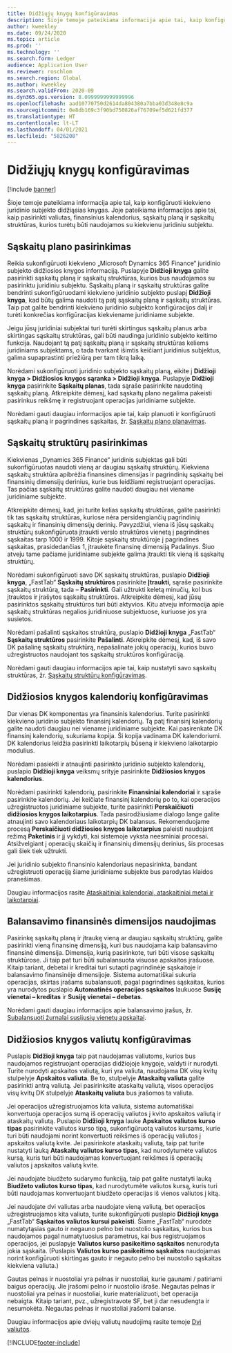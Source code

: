 ```yaml
---
title: Didžiųjų knygų konfigūravimas
description: Šioje temoje pateikiama informacija apie tai, kaip konfigūruoti kiekvieno juridinio subjekto didžiąsias knygas. Joje pateikiama informacijos apie tai, kaip pasirinkti valiutas, finansinius kalendorius, sąskaitų planą ir sąskaitų struktūras, kurios turėtų būti naudojamos su kiekvienu juridiniu subjektu.
author: kweekley
ms.date: 09/24/2020
ms.topic: article
ms.prod: ''
ms.technology: ''
ms.search.form: Ledger
audience: Application User
ms.reviewer: roschlom
ms.search.region: Global
ms.author: kweekley
ms.search.validFrom: 2020-09
ms.dyn365.ops.version: 8.0999999999999996
ms.openlocfilehash: aad10770750d2614da804380a7bba03d348e8c9a
ms.sourcegitcommit: 0e8db169c3f90bd750826af76709ef5d621fd377
ms.translationtype: HT
ms.contentlocale: lt-LT
ms.lasthandoff: 04/01/2021
ms.locfileid: "5826208"
---
```

# <a name="configure-ledgers"></a>Didžiųjų knygų konfigūravimas

[!include [banner](../includes/banner.md)]

Šioje temoje pateikiama informacija apie tai, kaip konfigūruoti kiekvieno juridinio subjekto didžiąsias knygas. Joje pateikiama informacijos apie tai, kaip pasirinkti valiutas, finansinius kalendorius, sąskaitų planą ir sąskaitų struktūras, kurios turėtų būti naudojamos su kiekvienu juridiniu subjektu.

## <a name="selecting-the-chart-of-accounts"></a>Sąskaitų plano pasirinkimas

Reikia sukonfigūruoti kiekvieno „Microsoft Dynamics 365 Finance“ juridinio subjekto didžiosios knygos informaciją. Puslapyje **Didžioji knyga** galite pasirinkti sąskaitų planą ir sąskaitų struktūras, kurios bus naudojamos su pasirinktu juridiniu subjektu. Sąskaitų planą ir sąskaitų struktūras galite bendrinti sukonfigūruodami kiekvieno juridinio subjekto puslapį **Didžioji knyga**, kad būtų galima naudoti tą patį sąskaitų planą ir sąskaitų struktūras. Taip pat galite bendrinti kiekvieno juridinio subjekto konfigūracijos dalį ir turėti konkrečias konfigūracijas kiekviename juridiniame subjekte.

Jeigu jūsų juridiniai subjektai turi turėti skirtingus sąskaitų planus arba skirtingas sąskaitų struktūras, gali būti naudinga juridinio subjekto keitimo funkcija. Naudojant tą patį sąskaitų planą ir sąskaitų struktūras keliems juridiniams subjektams, o tada tvarkant išimtis keičiant juridinius subjektus, galima supaprastinti priežiūrą per tam tikrą laiką.

Norėdami sukonfigūruoti juridinio subjekto sąskaitų planą, eikite į **Didžioji knyga \> Didžiosios knygos sąranka \> Didžioji knyga**. Puslapyje **Didžioji knyga** pasirinkite **Sąskaitų planas**, tada sąraše pasirinkite naudotiną sąskaitų planą. Atkreipkite dėmesį, kad sąskaitų plano negalima pakeisti pasirinkus reikšmę ir registruojant operacijas juridiniame subjekte.

Norėdami gauti daugiau informacijos apie tai, kaip planuoti ir konfigūruoti sąskaitų planą ir pagrindines sąskaitas, žr. [Sąskaitų plano planavimas](plan-chart-of-accounts.md).

## <a name="selecting-account-structures"></a>Sąskaitų struktūrų pasirinkimas

Kiekvienas „Dynamics 365 Finance“ juridinis subjektas gali būti sukonfigūruotas naudoti vieną ar daugiau sąskaitų struktūrų. Kiekviena sąskaitų struktūra apibrėžia finansines dimensijas ir pagrindinių sąskaitų bei finansinių dimensijų derinius, kurie bus leidžiami registruojant operacijas. Tas pačias sąskaitų struktūras galite naudoti daugiau nei viename juridiniame subjekte.

Atkreipkite dėmesį, kad, jei turite kelias sąskaitų struktūras, galite pasirinkti tik tas sąskaitų struktūras, kuriose nėra persidengiančių pagrindinių sąskaitų ir finansinių dimensijų derinių. Pavyzdžiui, viena iš jūsų sąskaitų struktūrų sukonfigūruota įtraukti verslo struktūros vienetą į pagrindines sąskaitas tarp 1000 ir 1999. Kitoje sąskaitų struktūroje į pagrindines sąskaitas, prasidedančias 1, įtraukėte finansinę dimensiją Padalinys. Šiuo atveju tame pačiame juridiniame subjekte galima įtraukti tik vieną iš sąskaitų struktūrų.

Norėdami sukonfigūruoti savo DK sąskaitų struktūras, puslapio **Didžioji knyga**, „FastTab“ **Sąskaitų struktūros** pasirinkite **Įtraukti**, sąraše pasirinkite sąskaitų struktūrą, tada – **Pasirinkti**. Gali užtrukti keletą minučių, kol bus įtrauktos ir įrašytos sąskaitų struktūros. Atkreipkite dėmesį, kad jūsų pasirinktos sąskaitų struktūros turi būti aktyvios. Kitu atveju informacija apie sąskaitų struktūras negalios juridiniuose subjektuose, kuriuose jos yra susietos.

Norėdami pašalinti sąskaitos struktūrą, puslapio **Didžioji knyga** „FastTab“ **Sąskaitų struktūros** pasirinkite **Pašalinti**. Atkreipkite dėmesį, kad, iš savo DK pašalinę sąskaitų struktūrą, nepašalinate jokių operacijų, kurios buvo užregistruotos naudojant tos sąskaitų struktūros konfigūraciją.

Norėdami gauti daugiau informacijos apie tai, kaip nustatyti savo sąskaitų struktūras, žr. [Sąskaitų struktūrų konfigūravimas](configure-account-structures.md).

## <a name="configuring-calendars-for-the-ledger"></a>Didžiosios knygos kalendorių konfigūravimas

Dar vienas DK komponentas yra finansinis kalendorius. Turite pasirinkti kiekvieno juridinio subjekto finansinį kalendorių. Tą patį finansinį kalendorių galite naudoti daugiau nei viename juridiniame subjekte. Kai pasirenkate DK finansinį kalendorių, sukuriama kopija. Ši kopija vadinama DK kalendoriumi. DK kalendorius leidžia pasirinkti laikotarpių būseną ir kiekvieno laikotarpio modulius.

Norėdami pasiekti ir atnaujinti pasirinkto juridinio subjekto kalendorių, puslapio **Didžioji knyga** veiksmų srityje pasirinkite **Didžiosios knygos kalendorius**.

Norėdami pasirinkti kalendorių, pasirinkite **Finansiniai kalendoriai** ir sąraše pasirinkite kalendorių. Jei keičiate finansinį kalendorių po to, kai operacijos užregistruotos juridiniame subjekte, turite pasirinkti **Perskaičiuoti didžiosios knygos laikotarpius**. Tada pasirodžiusiame dialogo lange galite atnaujinti savo kalendoriaus laikotarpių DK balansus. Rekomenduojame procesą **Perskaičiuoti didžiosios knygos laikotarpius** paleisti naudojant režimą **Paketinis** ir jį vykdyti, kai sistemoje vyksta neesminiai procesai. Atsižvelgiant į operacijų skaičių ir finansinių dimensijų derinius, šis procesas gali šiek tiek užtrukti.

Jei juridinio subjekto finansinio kalendoriaus nepasirinkta, bandant užregistruoti operaciją šiame juridiniame subjekte bus parodytas klaidos pranešimas.

Daugiau informacijos rasite [Ataskaitiniai kalendoriai, ataskaitiniai metai ir laikotarpiai](../budgeting/fiscal-calendars-fiscal-years-periods.md).

## <a name="using-a-balancing-financial-dimension"></a>Balansavimo finansinės dimensijos naudojimas

Pasirinkę sąskaitų planą ir įtraukę vieną ar daugiau sąskaitų struktūrų, galite pasirinkti vieną finansinę dimensiją, kuri bus naudojama kaip balansavimo finansinė dimensija. Dimensija, kurią pasirinkote, turi būti visose sąskaitų struktūrose. Ji taip pat turi būti subalansuota visuose apskaitos įrašuose. Kitaip tariant, debetai ir kreditai turi sutapti pagrindinėje sąskaitoje ir balansavimo finansinėje dimensijoje. Sistema automatiškai sukuria operacijas, skirtas įrašams subalansuoti, pagal pagrindines sąskaitas, kurios yra nurodytos puslapio **Automatinės operacijos sąskaitos** laukuose **Susiję vienetai – kreditas** ir **Susiję vienetai – debetas**.

Norėdami gauti daugiau informacijos apie balansavimo įrašus, žr. [Subalansuoti žurnalai susijusių vienetų apskaitai](example-balanced-journals-interunit-accounting.md).

## <a name="configuring-currencies-for-the-ledger"></a>Didžiosios knygos valiutų konfigūravimas

Puslapis **Didžioji knyga** taip pat naudojamas valiutoms, kurios bus naudojamos registruojant operacijas didžiojoje knygoje, valdyti ir nurodyti. Turite nurodyti apskaitos valiutą, kuri yra valiuta, naudojama DK visų kvitų stulpelyje **Apskaitos valiuta**. Be to, stulpelyje **Ataskaitų valiuta** galite pasirinkti antrą valiutą. Jei pasirinksite ataskaitų valiutą, visos operacijos visų kvitų DK stulpelyje **Ataskaitų valiuta** bus įrašomos ta valiuta.

Jei operacijos užregistruojamos kita valiuta, sistema automatiškai konvertuoja operacijos sumą iš operacijų valiutos į kvito apskaitos valiutą ir ataskaitų valiutą. Puslapio **Didžioji knyga** lauke **Apskaitos valiutos kurso tipas** pasirinkite valiutos kurso tipą, sukonfigūruotą valiutos kursams, kurie turi būti naudojami norint konvertuoti reikšmes iš operacijų valiutos į apskaitos valiutą kvite. Jei pasirinkote ataskaitų valiutą, taip pat turite nustatyti lauką **Ataskaitų valiutos kurso tipas**, kad nurodytumėte valiutos kursą, kuris turi būti naudojamas konvertuojant reikšmes iš operacijų valiutos į apskaitos valiutą kvite.

Jei naudojate biudžeto sudarymo funkciją, taip pat galite nustatyti lauką **Biudžeto valiutos kurso tipas**, kad nurodytumėte valiutos kursą, kuris turi būti naudojamas konvertuojant biudžeto operacijas iš vienos valiutos į kitą.

Jei naudojate dvi valiutas arba naudojate vieną valiutą, bet operacijos užregistruojamos kita valiuta, turite sukonfigūruoti puslapio **Didžioji knyga** „FastTab“ **Sąskaitos valiutos kursui pakeisti**. Šiame „FastTab“ nurodote numatytąsias gauto ir negauno pelno bei nuostolio sąskaitas, kurios bus naudojamos pagal numatytuosius parametrus, kai bus registruojamos operacijos, jei puslapyje **Valiutos kurso pasikeitimo sąskaitos** nenurodyta jokia sąskaita. (Puslapis **Valiutos kurso pasikeitimo sąskaitos** naudojamas norint konfigūruoti skirtingas gauto ir negauto pelno bei nuostolio sąskaitas kiekviena valiuta.)

Gautas pelnas ir nuostoliai yra pelnas ir nuostoliai, kurie gaunami / patiriami baigus operacijų. Jie įrašomi pelno ir nuostolio išraše. Negautas pelnas ir nuostoliai yra pelnas ir nuostoliai, kurie materializuoti, bet operacija nebaigta. Kitaip tariant, pvz., užregistravote SF, bet ji dar nesudengta ir nesumokėta. Negautas pelnas ir nuostoliai įrašomi balanse.

Daugiau informacijos apie dviejų valiutų naudojimą rasite temoje [Dvi valiutos](dual-currency.md).


[!INCLUDE[footer-include](../../includes/footer-banner.md)]